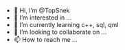 - 👋 Hi, I’m @TopSnek
- 👀 I’m interested in ...
- 🌱 I’m currently learning c++, sql, qml
- 💞️ I’m looking to collaborate on ...
- 📫 How to reach me ...

<!---
TopSnek/TopSnek is a ✨ special ✨ repository because its `README.md` (this file) appears on your GitHub profile.
You can click the Preview link to take a look at your changes.
--->
